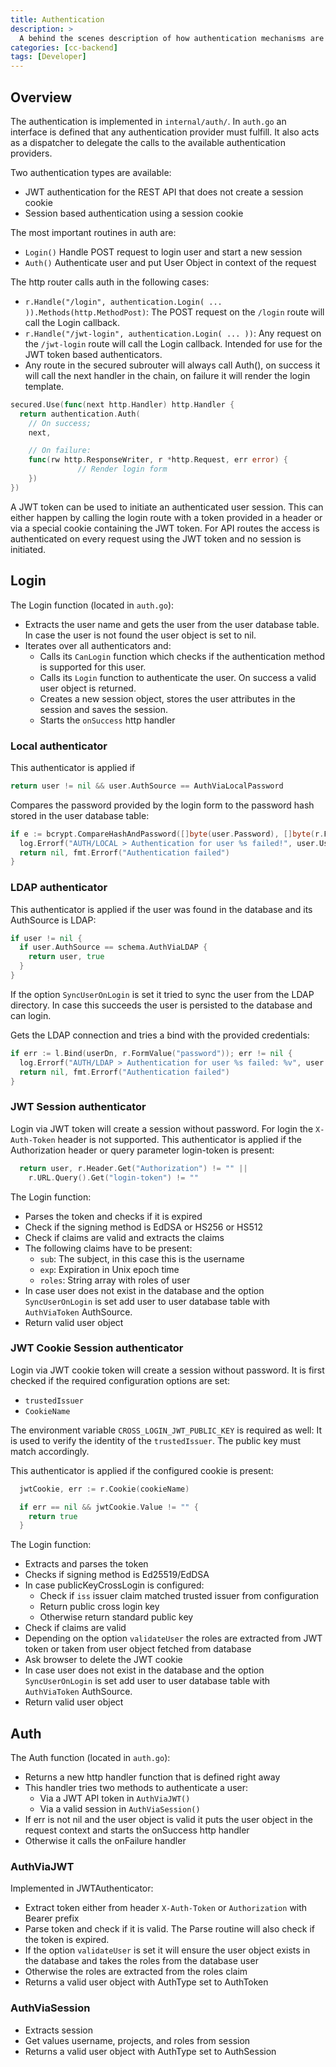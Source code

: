 ```yaml
---
title: Authentication
description: >
  A behind the scenes description of how authentication mechanisms are implemented
categories: [cc-backend]
tags: [Developer]
---
```

## Overview

The authentication is implemented in `internal/auth/`. In `auth.go`
an interface is defined that any authentication provider must fulfill. It also
acts as a dispatcher to delegate the calls to the available authentication
providers.

Two authentication types are available:

* JWT authentication for the REST API that does not create a session cookie
* Session based authentication using a session cookie

The most important routines in auth are:

* `Login()` Handle POST request to login user and start a new session
* `Auth()`  Authenticate user and put User Object in context of the request

The http router calls auth in the following cases:

* `r.Handle("/login", authentication.Login( ... )).Methods(http.MethodPost)`:
  The POST request on the `/login` route will call the Login callback.
* `r.Handle("/jwt-login", authentication.Login( ... ))`:
  Any request on the `/jwt-login` route will call the Login callback. Intended
  for use for the JWT token based authenticators.
* Any route in the secured subrouter will always call Auth(), on success it will
  call the next handler in the chain, on failure it will render the login
  template.

```go
secured.Use(func(next http.Handler) http.Handler {
  return authentication.Auth(
    // On success;
    next,

    // On failure:
    func(rw http.ResponseWriter, r *http.Request, err error) {
               // Render login form
    })
})
```

A JWT token can be used to initiate an authenticated user
session. This can either happen by calling the login route with a token
provided in a header or via a special cookie containing the JWT token.
For API routes the access is authenticated on every request using the JWT token
and no session is initiated.

## Login

The Login function (located in `auth.go`):

* Extracts the user name and gets the user from the user database table. In case the
  user is not found the user object is set to nil.
* Iterates over all authenticators and:
  * Calls its `CanLogin` function which checks if the authentication method is
    supported for this user.
  * Calls its `Login` function to authenticate the user. On success a valid user
    object is returned.
  * Creates a new session object, stores the user attributes in the session and
    saves the session.
  * Starts the `onSuccess` http handler

### Local authenticator

This authenticator is applied if

```go
return user != nil && user.AuthSource == AuthViaLocalPassword
```

Compares the password provided by the login form to the password hash stored in
the user database table:

```go
if e := bcrypt.CompareHashAndPassword([]byte(user.Password), []byte(r.FormValue("password"))); e != nil {
  log.Errorf("AUTH/LOCAL > Authentication for user %s failed!", user.Username)
  return nil, fmt.Errorf("Authentication failed")
}
```

### LDAP authenticator

This authenticator is applied if the user was found in the database and its
AuthSource is LDAP:

```go
if user != nil {
  if user.AuthSource == schema.AuthViaLDAP {
    return user, true
  }
} 
```

If the option `SyncUserOnLogin` is set it tried to sync the user from the LDAP
directory. In case this succeeds the user is persisted to the database and can
login.

Gets the LDAP connection and tries a bind with the provided credentials:

```go
if err := l.Bind(userDn, r.FormValue("password")); err != nil {
  log.Errorf("AUTH/LDAP > Authentication for user %s failed: %v", user.Username, err)
  return nil, fmt.Errorf("Authentication failed")
}
```

### JWT Session authenticator

Login via JWT token will create a session without password.
For login the `X-Auth-Token` header is not supported. This authenticator is
applied if the Authorization header or query parameter login-token is present:

```go
  return user, r.Header.Get("Authorization") != "" ||
    r.URL.Query().Get("login-token") != ""
```

The Login function:

* Parses the token and checks if it is expired
* Check if the signing method is EdDSA or HS256 or HS512
* Check if claims are valid and extracts the claims
* The following claims have to be present:
  * `sub`: The subject, in this case this is the username
  * `exp`: Expiration in Unix epoch time
  * `roles`: String array with roles of user
* In case user does not exist in the database and the option `SyncUserOnLogin`
  is set add user to user database table with `AuthViaToken` AuthSource.
* Return valid user object

### JWT Cookie Session authenticator

Login via JWT cookie token will create a session without password.
It is first checked if the required configuration options are set:

* `trustedIssuer`
* `CookieName`

The environment variable `CROSS_LOGIN_JWT_PUBLIC_KEY` is required as well:
It is used to verify the identity of the `trustedIssuer`.
The public key must match accordingly.

This authenticator is applied if the configured cookie is present:

```go
  jwtCookie, err := r.Cookie(cookieName)

  if err == nil && jwtCookie.Value != "" {
    return true
  }
```

The Login function:

* Extracts and parses the token
* Checks if signing method is Ed25519/EdDSA 
* In case publicKeyCrossLogin is configured:
  * Check if `iss` issuer claim matched trusted issuer from configuration
  * Return public cross login key
  * Otherwise return standard public key
* Check if claims are valid
* Depending on the option `validateUser` the roles are
  extracted from JWT token or taken from user object fetched from database
* Ask browser to delete the JWT cookie
* In case user does not exist in the database and the option `SyncUserOnLogin`
  is set add user to user database table with `AuthViaToken` AuthSource.
* Return valid user object

## Auth

The Auth function (located in `auth.go`):

* Returns a new http handler function that is defined right away
* This handler tries two methods to authenticate a user:
  * Via a JWT API token in `AuthViaJWT()`
  * Via a valid session in `AuthViaSession()`
* If err is not nil and the user object is valid it puts the user object in the
  request context and starts the onSuccess http handler
* Otherwise it calls the onFailure handler

### AuthViaJWT

Implemented in JWTAuthenticator:

* Extract token either from header `X-Auth-Token` or `Authorization` with Bearer
  prefix
* Parse token and check if it is valid. The Parse routine will also check if the
  token is expired.
* If the option `validateUser` is set it will ensure the
  user object exists in the database and takes the roles from the database user
* Otherwise the roles are extracted from the roles claim
* Returns a valid user object with AuthType set to AuthToken

### AuthViaSession

* Extracts session
* Get values username, projects, and roles from session
* Returns a valid user object with AuthType set to AuthSession
